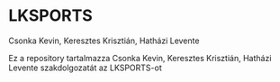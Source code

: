 # LKSPORTS
Csonka Kevin, Keresztes Krisztián, Hatházi Levente


Ez a repository tartalmazza Csonka Kevin, Keresztes Krisztián, Hatházi Levente szakdolgozatát az LKSPORTS-ot
